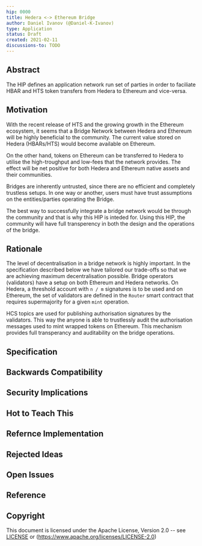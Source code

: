```yaml
---
hip: 0000
title: Hedera <-> Ethereum Bridge
author: Daniel Ivanov (@Daniel-K-Ivanov)
type: Application
status: Draft
created: 2021-02-11
discussions-to: TODO
---
```


## Abstract

The HIP defines an application network run set of parties in order to faciliate HBAR and HTS token transfers from Hedera to Ethereum and vice-versa.

## Motivation 

With the recent release of HTS and the growing growth in the Ethereum ecosystem, it seems that a Bridge Network between Hedera and Ethereum will be highly beneficial to the community. The current value stored on Hedera (HBARs/HTS) would become available on Ethereum.

On the other hand, tokens on Ethereum can be transferred to Hedera to utilise the high-troughput and low-fees that the network provides. The effect will be net positive for both Hedera and Ethereum native assets and their communities.

Bridges are inherently untrusted, since there are no efficient and completely trustless setups. In one way or another, users must have trust assumptions on the entities/parties operating the Bridge.

The best way to successfully integrate a bridge network would be through the community and that is why this HIP is inteded for. Using this HIP, the community will have full transperency in both the design and the operations of the bridge.

## Rationale

The level of decentralisation in a bridge network is highly important. In the specification described below we have tailored our trade-offs so that we are achieving maximum decentralisation possible. Bridge operators (validators) have a setup on both Ethereum and Hedera networks. On Hedera, a threshold account with `n / m` signatures is to be used and on Ethereum, the set of validators are defined in the `Router` smart contract that requires supermajority for a given `mint` operation.

HCS topics are used for publishing authorisation signatures by the validators. This way the anyone is able to trustlessly audit the authorisation messages used to mint wrapped tokens on Ethereum. This mechanism provides full transperancy and auditability on the bridge operations.

## Specification

## Backwards Compatibility

## Security Implications

## Hot to Teach This

## Refernce Implementation

## Rejected Ideas

## Open Issues

## Reference

## Copyright
This document is licensed under the Apache License, Version 2.0 -- see [LICENSE](../LICENSE) or (https://www.apache.org/licenses/LICENSE-2.0)
